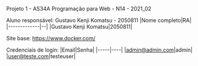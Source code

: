 Projeto 1 - AS34A Programação para Web - N14 - 2021_02

Aluno responsável: Gustavo Kenji Komatsu - 2050811
|Nome completo|RA|
|-------------|--|
|Gustavo Kenji Komatsu|2050811|

Site base: https://www.docker.com/

Credenciais de login: 
|Email|Senha|
|-----|----|
|admin@admin.com|admin|
|user@teste.com|testeuser|
